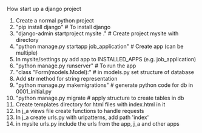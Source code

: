 How start up a django project

1. Create a normal python project
2. "pip install django"       # To install django
3. "django-admin startproject mysite ."   # Create project mysite with directory
4. "python manage.py startapp job_application" # Create app (can be multiple)
5. In mysite/settings.py add app to INSTALLED_APPS (e.g. job_application)
6. "python manage.py runserver"     # To run the app
7. "class "Form(models.Model):" # in models.py set structure of database
8. Add __str__ method for string representation
9. "python manage.py makemigrations"  # generate python code for db in 0001_initial.py
10. "python manage.py migrate  # apply structure to create tables in db
11. Create templates directory for html files with index.html in it
12. In j_a views file create functions to handle requests
13. In j_a create urls.py with urlpatterns, add path 'index'
14. in mysite urls.py include the urls from the app, j_a and other apps


